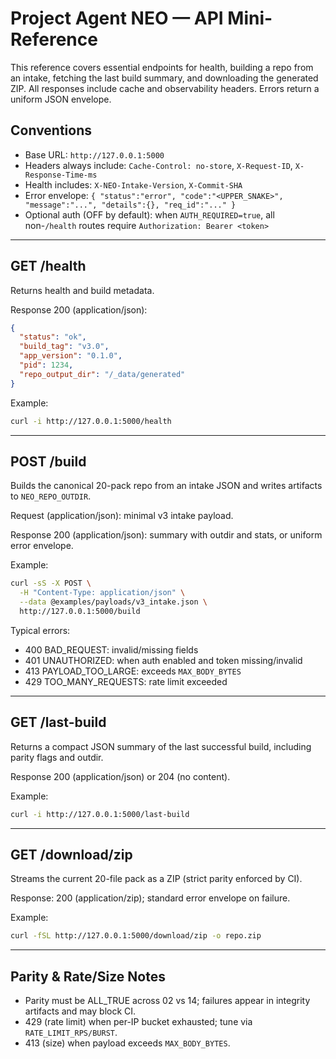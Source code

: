 # Project Agent NEO — API Mini-Reference

This reference covers essential endpoints for health, building a repo from an intake, fetching the last build summary, and downloading the generated ZIP. All responses include cache and observability headers. Errors return a uniform JSON envelope.

## Conventions
- Base URL: `http://127.0.0.1:5000`
- Headers always include: `Cache-Control: no-store`, `X-Request-ID`, `X-Response-Time-ms`
- Health includes: `X-NEO-Intake-Version`, `X-Commit-SHA`
- Error envelope: `{ "status":"error", "code":"<UPPER_SNAKE>", "message":"...", "details":{}, "req_id":"..." }`
- Optional auth (OFF by default): when `AUTH_REQUIRED=true`, all non-`/health` routes require `Authorization: Bearer <token>`

---

## GET /health
Returns health and build metadata.

Response 200 (application/json):
```json
{
  "status": "ok",
  "build_tag": "v3.0",
  "app_version": "0.1.0",
  "pid": 1234,
  "repo_output_dir": "/_data/generated"
}
```

Example:
```bash
curl -i http://127.0.0.1:5000/health
```

---

## POST /build
Builds the canonical 20-pack repo from an intake JSON and writes artifacts to `NEO_REPO_OUTDIR`.

Request (application/json): minimal v3 intake payload.

Response 200 (application/json): summary with outdir and stats, or uniform error envelope.

Example:
```bash
curl -sS -X POST \
  -H "Content-Type: application/json" \
  --data @examples/payloads/v3_intake.json \
  http://127.0.0.1:5000/build
```

Typical errors:
- 400 BAD_REQUEST: invalid/missing fields
- 401 UNAUTHORIZED: when auth enabled and token missing/invalid
- 413 PAYLOAD_TOO_LARGE: exceeds `MAX_BODY_BYTES`
- 429 TOO_MANY_REQUESTS: rate limit exceeded

---

## GET /last-build
Returns a compact JSON summary of the last successful build, including parity flags and outdir.

Response 200 (application/json) or 204 (no content).

Example:
```bash
curl -i http://127.0.0.1:5000/last-build
```

---

## GET /download/zip
Streams the current 20-file pack as a ZIP (strict parity enforced by CI).

Response: 200 (application/zip); standard error envelope on failure.

Example:
```bash
curl -fSL http://127.0.0.1:5000/download/zip -o repo.zip
```

---

## Parity & Rate/Size Notes
- Parity must be ALL_TRUE across 02 vs 14; failures appear in integrity artifacts and may block CI.
- 429 (rate limit) when per-IP bucket exhausted; tune via `RATE_LIMIT_RPS/BURST`.
- 413 (size) when payload exceeds `MAX_BODY_BYTES`.
